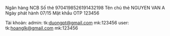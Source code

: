 
Ngân hàng	NCB
Số thẻ	9704198526191432198
Tên chủ thẻ	NGUYEN VAN A
Ngày phát hành	07/15
Mật khẩu OTP	123456


Tài khoản:
admin: 
tk:duongpt@gmail.com
mk:123456
user: 
tk:hoanglk@gmail.com
mk:123456

